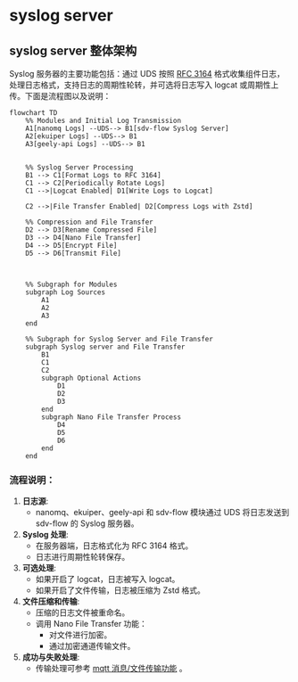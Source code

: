 # syslog server

## syslog server 整体架构

Syslog 服务器的主要功能包括：通过 UDS 按照 [RFC 3164](https://www.rfc-editor.org/rfc/rfc3164.html) 格式收集组件日志，处理日志格式，支持日志的周期性轮转，并可选将日志写入 logcat 或周期性上传。下面是流程图以及说明：

```mermaid
flowchart TD
    %% Modules and Initial Log Transmission
    A1[nanomq Logs] --UDS--> B1[sdv-flow Syslog Server]
    A2[ekuiper Logs] --UDS--> B1
    A3[geely-api Logs] --UDS--> B1


    %% Syslog Server Processing
    B1 --> C1[Format Logs to RFC 3164]
    C1 --> C2[Periodically Rotate Logs]
    C1 -->|Logcat Enabled| D1[Write Logs to Logcat]

    C2 -->|File Transfer Enabled| D2[Compress Logs with Zstd]

    %% Compression and File Transfer
    D2 --> D3[Rename Compressed File]
    D3 --> D4[Nano File Transfer]
    D4 --> D5[Encrypt File]
    D5 --> D6[Transmit File]


    
    %% Subgraph for Modules
    subgraph Log Sources
        A1
        A2
        A3
    end

    %% Subgraph for Syslog Server and File Transfer
    subgraph Syslog server and File Transfer
        B1
        C1
        C2
        subgraph Optional Actions
            D1
            D2
            D3 
        end
        subgraph Nano File Transfer Process
            D4
            D5 
            D6
        end
    end
```
### 流程说明：
1. **日志源**: 
    - nanomq、ekuiper、geely-api 和 sdv-flow 模块通过 UDS 将日志发送到 sdv-flow 的 Syslog 服务器。
2. **Syslog 处理**:
    - 在服务器端，日志格式化为 RFC 3164 格式。
    - 日志进行周期性轮转保存。
3. **可选处理**:
    - 如果开启了 logcat，日志被写入 logcat。
    - 如果开启了文件传输，日志被压缩为 Zstd 格式。
4. **文件压缩和传输**:
    - 压缩的日志文件被重命名。
    - 调用 Nano File Transfer 功能：
        - 对文件进行加密。
        - 通过加密通道传输文件。
5. **成功与失败处理**:
    - 传输处理可参考 [mqtt 消息/文件传输功能](../../communication-databus/file-transfer.md) 。
